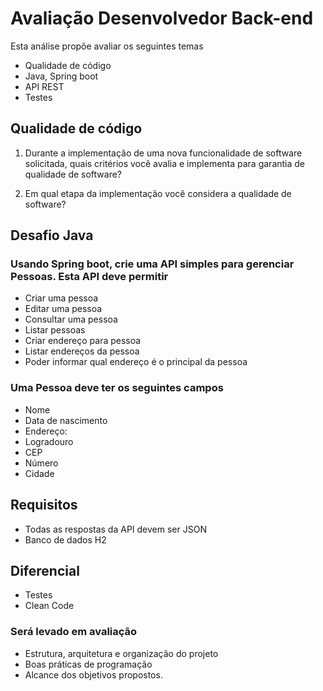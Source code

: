 # Avaliação Desenvolvedor Back-end

 Esta análise propõe avaliar os seguintes temas

* Qualidade de código
* Java, Spring boot
* API REST
* Testes

## Qualidade de código

 1. Durante a implementação de uma nova funcionalidade de software solicitada, quais critérios você avalia e implementa para garantia de qualidade de software?

 2. Em qual etapa da implementação você considera a qualidade de software?

## Desafio Java

### Usando Spring boot, crie uma API simples para gerenciar Pessoas. Esta API deve permitir  

* Criar uma pessoa
* Editar uma pessoa
* Consultar uma pessoa
* Listar pessoas
* Criar endereço para pessoa
* Listar endereços da pessoa
* Poder informar qual endereço é o principal da pessoa  

### Uma Pessoa deve ter os seguintes campos  

* Nome
* Data de nascimento
* Endereço:
* Logradouro
* CEP
* Número
* Cidade

## Requisitos  

* Todas as respostas da API devem ser JSON  
* Banco de dados H2

## Diferencial

* Testes
* Clean Code

### Será levado em avaliação

* Estrutura, arquitetura e organização do projeto  
* Boas práticas de programação  
* Alcance dos objetivos propostos.
